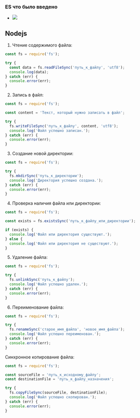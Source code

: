 ### ES что было введено

- ![](https://miro.medium.com/v2/resize:fit:720/format:webp/1*4zyZPa1uSiD-SU7qzaGPAQ.png)

## Nodejs

1. Чтение содержимого файла:

```javascript
const fs = require('fs');

try {
  const data = fs.readFileSync('путь_к_файлу', 'utf8');
  console.log(data);
} catch (err) {
  console.error(err);
}
```

2. Запись в файл:

```javascript
const fs = require('fs');

const content = 'Текст, который нужно записать в файл';

try {
  fs.writeFileSync('путь_к_файлу', content, 'utf8');
  console.log('Файл успешно записан.');
} catch (err) {
  console.error(err);
}
```

3. Создание новой директории:

```javascript
const fs = require('fs');

try {
  fs.mkdirSync('путь_к_директории');
  console.log('Директория успешно создана.');
} catch (err) {
  console.error(err);
}
```

4. Проверка наличия файла или директории:

```javascript
const fs = require('fs');

const exists = fs.existsSync('путь_к_файлу_или_директории');

if (exists) {
  console.log('Файл или директория существуют.');
} else {
  console.log('Файл или директория не существуют.');
}
```

5. Удаление файла:

```javascript
const fs = require('fs');

try {
  fs.unlinkSync('путь_к_файлу');
  console.log('Файл успешно удален.');
} catch (err) {
  console.error(err);
}
```

6. Переименование файла:

```javascript
const fs = require('fs');

try {
  fs.renameSync('старое_имя_файла', 'новое_имя_файла');
  console.log('Файл успешно переименован.');
} catch (err) {
  console.error(err);
}
```

Синхронное копирование файла:

```javascript
const fs = require('fs');

const sourceFile = 'путь_к_исходному_файлу';
const destinationFile = 'путь_к_файлу_назначения';

try {
  fs.copyFileSync(sourceFile, destinationFile);
  console.log('Файл успешно скопирован.');
} catch (err) {
  console.error(err);
}
```
